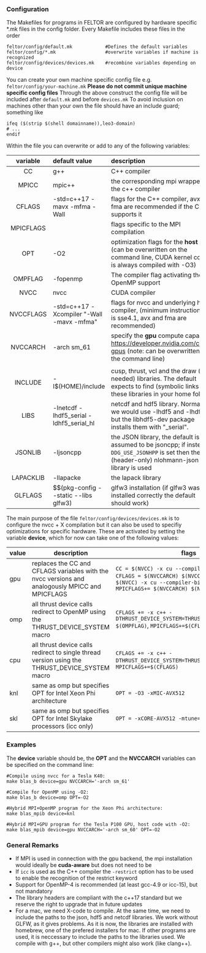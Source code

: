 ### Configuration

The Makefiles for programs in FELTOR are configured by hardware specific *.mk files in the config folder. Every Makefile includes these files in the order

```shell
feltor/config/default.mk            #Defines the default variables
feltor/config/*.mk                  #overwrite variables if machine is recognized
feltor/config/devices/devices.mk    #recombine variables depending on device
```

You can create your own machine specific config file e.g. `feltor/config/your-machine.mk` **Please do not commit unique machine specific config files**
Through the above construct the config file will be included after `default.mk` and before `devices.mk`
To avoid inclusion on machines other than your own the file should have an include guard; something like
```shell
ifeq ($(strip $(shell domainname)),leo3-domain)
# ...
endif
```

Within the file you can overwrite or add to any of the following variables:

| variable  | default value                | description                                                  |
| :-------: | :--------------------------- | :----------------------------------------------------------- |
|    CC     | g++                          | C++ compiler                                                 |
|   MPICC   | mpic++                       | the corresponding mpi wrapper for the c++ compiler           |
|  CFLAGS   | -std=c++17 -mavx -mfma -Wall | flags for the C++ compiler, avx and fma are recommended if the CPU supports it |
| MPICFLAGS |                              | flags specific to the MPI compilation                        |
|   OPT    | -O2                                      | optimization flags for the **host** code (can be overwritten on the command line, CUDA kernel code is always compiled with -O3) |
|  OMPFLAG  | -fopenmp                                 | The compiler flag activating the OpenMP support |
|   NVCC    | nvcc                                     | CUDA compiler                            |
| NVCCFLAGS | -std=c++17  -Xcompiler "-Wall -mavx -mfma"                             | flags for nvcc  and underlying host compiler, (minimum instruction set is sse4.1, avx and fma are recommended)                         |
| NVCCARCH  | -arch sm_61                              | specify the **gpu** compute capability  https://developer.nvidia.com/cuda-gpus (note: can be overwritten on the command line) |
|                                          |                                          |     |
|  INCLUDE  | -I$(HOME)/include                        | cusp, thrust, vcl and the draw (if needed) libraries. The default expects to find (symbolic links to ) these libraries in your home folder |
|   LIBS    | -lnetcdf -lhdf5_serial -ldhf5_serial_hl                | netcdf and hdf5 library. Normally, we would use -lhdf5 and -lhdf5_hl but the libhdf5-dev package installs them with "_serial". |
|  JSONLIB  | -ljsoncpp          | the JSON library, the default is assumed to be jsoncpp; if instead `-DDG_USE_JSONHPP` is set then the (header-only) nlohmann-json library is used                       |
|  LAPACKLIB  | -llapacke | the lapack library                      |
|  GLFLAGS  | $$(pkg-config --static --libs glfw3)     | glfw3 installation (if glfw3 was installed correctly the default should work) |


The main purpose of the file `feltor/config/devices/devices.mk` is to configure the nvcc + X compilation but it can also be used to specifiy optimizations for specific hardware. These are activated by setting the variable **device**, which for now can take one of the following values:

| value | description                                                  | flags                                                        |
| ----- | ------------------------------------------------------------ | ------------------------------------------------------------ |
| gpu   | replaces the CC and CFLAGS variables with the nvcc versions and analogously MPICC and MPICFLAGS | `CC = $(NVCC) -x cu --compiler-bindir $(CC)` `CFLAGS = $(NVCCARCH) $(NVCCFLAGS)` `MPICC = $(NVCC) -x cu --compiler-bindir $(MPICC)` `MPICFLAGS+= $(NVCCARCH) $(NVCCFLAGS)` |
| omp   | all thrust device calls redirect to OpenMP using the THRUST_DEVICE_SYSTEM macro | `CFLAGS += -x c++ -DTHRUST_DEVICE_SYSTEM=THRUST_DEVICE_SYSTEM_OMP  $(OMPFLAG)`, `MPICFLAGS+=$(CFLAGS)` |
| cpu   | all thrust device calls redirect to single thread version using the THRUST_DEVICE_SYSTEM macro | `CFLAGS += -x c++ -DTHRUST_DEVICE_SYSTEM=THRUST_DEVICE_SYSTEM_CPP`, `MPICFLAGS+=$(CFLAGS)` |
| knl   | same as omp but specifies OPT for Intel Xeon Phi architecture | `OPT = -O3 -xMIC-AVX512`                                     |
| skl   | same as omp but specifies OPT for Intel Skylake processors (icc only) | `OPT = -xCORE-AVX512 -mtune=skylake -O3`                     |

### Examples

The **device** variable should be, the **OPT** and the **NVCCARCH** variables can be specified on the command line:

```shell
#Compile using nvcc for a Tesla K40:
make blas_b device=gpu NVCCARCH='-arch sm_61'

#Compile for OpenMP using -O2:
make blas_b device=omp OPT=-O2

#Hybrid MPI+OpenMP program for the Xeon Phi architecture:
make blas_mpib device=knl

#Hybrid MPI+GPU program for the Tesla P100 GPU, host code with -O2:
make blas_mpib device=gpu NVCCARCH='-arch sm_60' OPT=-O2
```

### General Remarks
 - If MPI is used in connection with the gpu backend, the mpi installation would ideally be **cuda-aware** but does not need to be
 - If `icc` is used as the C++ compiler the `-restrict` option has to be used to enable the recognition of the restrict keyword
 - Support for OpenMP-4 is recommended (at least gcc-4.9 or icc-15), but not mandatory
 - The library headers are compliant with the c++17 standard but we reserve the right to upgrade that in future updates
 - For a mac, we need X-code to compile. At the same time, we need to include the paths to the json, hdf5 and netcdf libraries. We work without GLFW, as it gives problems.  As it is now, the libraries are installed with homebrew, one of the prefered installers for mac. If other programs are used, it is neccessary to include the paths to the libraries used. We compile with g++, but other compilers might also work (like clang++).

